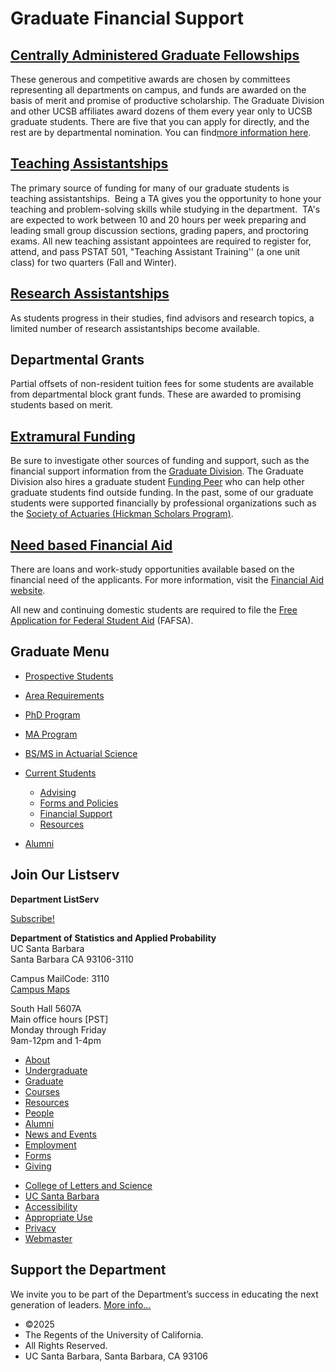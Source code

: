 # Graduate Financial Support

## [Centrally Administered Graduate Fellowships](http://www.graddiv.ucsb.edu/financial/central-campus-fellowships)

These generous and competitive awards are chosen by committees representing all departments on campus, and funds are awarded on the basis of merit and promise of productive scholarship. The Graduate Division and other UCSB affiliates award dozens of them every year only to UCSB graduate students. There are five that you can apply for directly, and the rest are by departmental nomination. You can find[](http://www.graddiv.ucsb.edu/financial/central-campus-fellowships)[more information here](http://www.graddiv.ucsb.edu/financial/central-campus-fellowships).

## [Teaching Assistantships](https://ext-prod.graddiv.ucsb.edu/academic-appointments)

The primary source of funding for many of our graduate students is teaching assistantships.  Being a TA gives you the opportunity to hone your teaching and problem-solving skills while studying in the department.  TA's are expected to work between 10 and 20 hours per week preparing and leading small group discussion sections, grading papers, and proctoring exams. All new teaching assistant appointees are required to register for, attend, and pass PSTAT 501, "Teaching Assistant Training'' (a one unit class) for two quarters (Fall and Winter).

## [Research Assistantships](http://www.graddiv.ucsb.edu/financial/employment/academic-appointments)

As students progress in their studies, find advisors and research topics, a limited number of research assistantships become available.

## Departmental Grants

Partial offsets of non-resident tuition fees for some students are available from departmental block grant funds. These are awarded to promising students based on merit.

## [Extramural Funding](http://www.graddiv.ucsb.edu/financial/extramural-funding)

Be sure to investigate other sources of funding and support, such as the financial support information from the [Graduate Division](http://www.graddiv.ucsb.edu/financial/). The Graduate Division also hires a graduate student [Funding Peer](mailto:fundingpeer@graddiv.ucsb.edu) who can help other graduate students find outside funding. In the past, some of our graduate students were supported financially by professional organizations such as the [Society of Actuaries (Hickman Scholars Program)](https://www.soa.org/doctoral-stipend/).

## [Need based Financial Aid](http://www.finaid.ucsb.edu/faq?filter=graduate)

There are loans and work-study opportunities available based on the financial need of the applicants. For more information, visit the [Financial Aid website](https://www.finaid.ucsb.edu/faq?filter=graduate).

All new and continuing domestic students are required to file the [Free Application for Federal Student Aid](http://www.fafsa.ed.gov/) (FAFSA).

## Graduate Menu

- [Prospective Students](/graduate/prospective "Prospective Students")
- [Area Requirements](/graduate/area-requirements "Graduate Area Requirements")
- [PhD Program](/graduate/phd "PhD in Statistics and Applied Probability")
- [MA Program](/graduate/ma "MA in Statistics")
- [BS/MS in Actuarial Science](/undergrad/actuarial-science/bs-ms "BS/MS in Actuarial Science")
- [Current Students](/graduate/current "Current Graduate Students")
  
  - [Advising](/graduate/current/advising "Graduate Advising")
  - [Forms and Policies](/graduate/current/forms "Graduate Forms and Policies")
  - [Financial Support](/graduate/current/financial "Graduate Financial Support")
  - [Resources](/graduate/current/resources "Graduate Resources")
- [Alumni](/graduate/alumni "Graduate Alumni")

## Join Our Listserv

**Department ListServ**

[Subscribe!](https://groups.google.com/u/1/a/pstat.ucsb.edu/g/pstat-undergrad?hl=en)

**Department of Statistics and Applied Probability**  
UC Santa Barbara  
Santa Barbara CA 93106-3110

Campus MailCode: 3110  
[Campus Maps](http://www.aw.id.ucsb.edu/maps/)

South Hall 5607A  
Main office hours \[PST]  
Monday through Friday  
9am-12pm and 1-4pm

- [About](/about "About")
- [Undergraduate](/undergrad)
- [Graduate](/graduate)
- [Courses](/courses)
- [Resources](/resources "Resources")
- [People](/people)
- [Alumni](/alumni "Undergraduate Alumni")
- [News and Events](/news)
- [Employment](/about/employment "Employment")
- [Forms](/forms "Forms")
- [Giving](/giving "Giving")

<!--THE END-->

- [College of Letters and Science](http://www.college.ucsb.edu "College of Letters and Science")
- [UC Santa Barbara](http://www.ucsb.edu "UC Santa Barbara")
- [Accessibility](/accessibility "Accessibility")
- [Appropriate Use](http://www.policy.ucsb.edu/terms_of_use/ "Appropriate Use")
- [Privacy](http://www.policy.ucsb.edu/privacy-notification/ "Privacy")
- [Webmaster](mailto:help@pstat.ucsb.edu "Webmaster")

## Support the Department

We invite you to be part of the Department’s success in educating the next generation of leaders. [More info...](/giving)

- ©2025
- The Regents of the University of California.
- All Rights Reserved.
- UC Santa Barbara, Santa Barbara, CA 93106